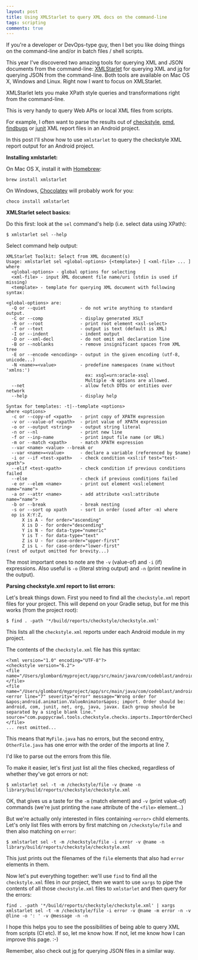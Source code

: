 ```yaml
---
layout: post
title: Using XMLStarlet to query XML docs on the command-line
tags: scripting
comments: true
---
```


If you're a developer or DevOps-type guy, then I bet you like doing things on the command-line and/or in batch files / shell scripts.

This year I've discovered two amazing tools for querying XML and JSON documents from the command-line: [XMLStarlet](http://xmlstar.sourceforge.net/) for querying XML and [jq](http://stedolan.github.io/jq/) for querying JSON from the command-line. Both tools are available on Mac OS X, Windows and Linux. Right now I want to focus on XMLStarlet.

XMLStarlet lets you make XPath style queries and transformations right from the command-line.

This is very handy to query Web APIs or local XML files from scripts.

For example, I often want to parse the results out of [checkstyle](http://checkstyle.sourceforge.net/), [pmd](http://pmd.sourceforge.net/), [findbugs](http://findbugs.sourceforge.net/) or [junit](http://help.catchsoftware.com/display/ET/JUnit+Format) XML report files in an Android project.

In this post I'll show how to use `xmlstarlet` to query the checkstyle XML report output for an Android project.

**Installing xmlstarlet:**

On Mac OS X, install it with [Homebrew](http://brew.sh/):

    brew install xmlstarlet

On Windows, [Chocolatey](https://chocolatey.org/packages?q=xmlstarlet) will probably work for you:

    choco install xmlstarlet

**XMLStarlet select basics:**

Do this first: look at the `sel` command's help (i.e. select data using XPath):

    $ xmlstarlet sel --help

Select command help output:

    XMLStarlet Toolkit: Select from XML document(s)
    Usage: xmlstarlet sel <global-options> {<template>} [ <xml-file> ... ]
    where
      <global-options> - global options for selecting
      <xml-file> - input XML document file name/uri (stdin is used if missing)
      <template> - template for querying XML document with following syntax:

    <global-options> are:
      -Q or --quiet             - do not write anything to standard output.
      -C or --comp              - display generated XSLT
      -R or --root              - print root element <xsl-select>
      -T or --text              - output is text (default is XML)
      -I or --indent            - indent output
      -D or --xml-decl          - do not omit xml declaration line
      -B or --noblanks          - remove insignificant spaces from XML tree
      -E or --encode <encoding> - output in the given encoding (utf-8, unicode...)
      -N <name>=<value>         - predefine namespaces (name without 'xmlns:')
                                  ex: xsql=urn:oracle-xsql
                                  Multiple -N options are allowed.
      --net                     - allow fetch DTDs or entities over network
      --help                    - display help

    Syntax for templates: -t|--template <options>
    where <options>
      -c or --copy-of <xpath>   - print copy of XPATH expression
      -v or --value-of <xpath>  - print value of XPATH expression
      -o or --output <string>   - output string literal
      -n or --nl                - print new line
      -f or --inp-name          - print input file name (or URL)
      -m or --match <xpath>     - match XPATH expression
      --var <name> <value> --break or
      --var <name>=<value>      - declare a variable (referenced by $name)
      -i or --if <test-xpath>   - check condition <xsl:if test="test-xpath">
      --elif <test-xpath>       - check condition if previous conditions failed
      --else                    - check if previous conditions failed
      -e or --elem <name>       - print out element <xsl:element name="name">
      -a or --attr <name>       - add attribute <xsl:attribute name="name">
      -b or --break             - break nesting
      -s or --sort op xpath     - sort in order (used after -m) where
      op is X:Y:Z,
          X is A - for order="ascending"
          X is D - for order="descending"
          Y is N - for data-type="numeric"
          Y is T - for data-type="text"
          Z is U - for case-order="upper-first"
          Z is L - for case-order="lower-first"
    (rest of output omitted for brevity...)

The most important ones to note are the `-v` (value-of) and `-i` (if) expressions. Also useful is `-o` (literal string output) and `-n` (print newline in the output).

**Parsing checkstyle.xml report to list errors:**

Let's break things down. First you need to find all the `checkstyle.xml` report files for your project. This will depend on your Gradle setup, but for me this works (from the project root):

    $ find . -path '*/build/reports/checkstyle/checkstyle.xml'

This lists all the `checkstyle.xml` reports under each Android module in my project.

The contents of the `checkstyle.xml` file has this syntax:

    <?xml version="1.0" encoding="UTF-8"?>
    <checkstyle version="6.2">
    <file name="/Users/glombard/myproject/app/src/main/java/com/codeblast/android/myapp/MyFile.java">
    </file>
    <file name="/Users/glombard/myproject/app/src/main/java/com/codeblast/android/myapp/OtherFile.java">
    <error line="7" severity="error" message="Wrong order for &apos;android.animation.ValueAnimator&apos; import. Order should be: android, com, junit, net, org, java, javax. Each group should be separated by a single blank line." source="com.puppycrawl.tools.checkstyle.checks.imports.ImportOrderCheck"/>
    </file>
    ... rest omitted...

This means that `MyFile.java` has no errors, but the second entry, `OtherFile.java` has one error with the order of the imports at line 7.

I'd like to parse out the errors from this file.

To make it easier, let's first just list all the files checked, regardless of whether they've got errors or not:

    $ xmlstarlet sel -t -m /checkstyle/file -v @name -n library/build/reports/checkstyle/checkstyle.xml

OK, that gives us a taste for the `-m` (match element) and `-v` (print value-of) commands (we're just printing the `name` attribute of the `<file>` element...)

But we're actually only interested in files containing `<error>` child elements. Let's only list files with errors by first matching on `/checkstyle/file` and then also matching on `error`:

    $ xmlstarlet sel -t -m /checkstyle/file -i error -v @name -n library/build/reports/checkstyle/checkstyle.xml

This just prints out the filenames of the `file` elements that also had `error` elements in them.

Now let's put everything together: we'll use `find` to find all the `checkstyle.xml` files in our project, then we want to use `xargs` to pipe the contents of all those `checkstyle.xml` files to `xmlstarlet` and then query for the errors:

    find . -path '*/build/reports/checkstyle/checkstyle.xml' | xargs xmlstarlet sel -t -m /checkstyle/file -i error -v @name -m error -n -v @line -o ': ' -v @message -n -n

I hope this helps you to see the possibilities of being able to query XML from scripts (CI etc). If so, let me know how. If not, let me know how I can improve this page. :-)

Remember, also check out [jq](http://stedolan.github.io/jq/) for querying JSON files in a similar way.
